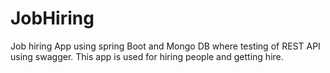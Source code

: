 # JobHiring
Job hiring App using spring Boot and Mongo DB where testing of REST API using swagger. This app is used for hiring people and getting hire.
